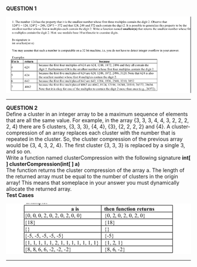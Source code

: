 <b>QUESTION 1</b> <br>

![Question 1](images/smallest.png)


----------------------------------------------------------------------------------------------
<b>QUESTION 2</b> <br>
Define a cluster in an integer array to be a maximum sequence of elements that are all the same value. For example, in the array {3, 3, 3, 4, 4, 3, 2, 2, 2, 2, 4} there are 5 clusters, {3, 3, 3}, {4, 4}, {3}, {2, 2, 2, 2} and {4}. A cluster-compression of an array replaces each cluster with the number that is repeated in the cluster. So, the cluster compression of the previous array would be {3, 4, 3, 2, 4}. The first cluster {3, 3, 3} is replaced by a single 3, and so on.  <br>
Write a function named clusterCompression with the following signature <b>int[ ] clusterCompression(int[ ] a) </b>
<br>
The function returns the cluster compression of the array a. The length of the returned array must be equal to the number of clusters in the origin array! This means that someplace in your answer you must dynamically allocate the returned array. <br>
<b>Test Cases</b> <br>

![Question 2](images/clusterCompression.png)

-----------------------------------------------------------------------------------------------


